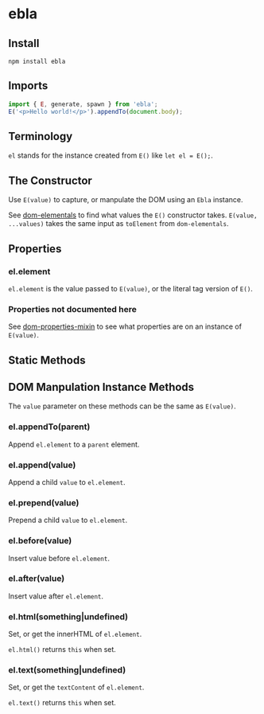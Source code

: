 ebla
====

Install
------

`npm install ebla`

Imports
-----

```javascript
import { E, generate, spawn } from 'ebla';
E('<p>Hello world!</p>').appendTo(document.body);
```

Terminology
---------

`el` stands for the instance created from `E()` like `let el = E();`.


The Constructor
--------------

Use `E(value)` to capture, or manpulate the DOM using an `Ebla` instance.

See [dom-elementals](https://github.com/hollowdoor/dom_elementals) to find what values the `E()` constructor takes. `E(value, ...values)` takes the same input as `toElement` from `dom-elementals`.

Properties
---------


### el.element

`el.element` is the value passed to `E(value)`, or the literal tag version of `E()`.

### Properties not documented here

See [dom-properties-mixin](https://github.com/hollowdoor/dom_properties_mixin) to see what properties are on an instance of `E(value)`.

Static Methods
------------



DOM Manpulation Instance Methods
-------------

The `value` parameter on these methods can be the same as `E(value)`.

### el.appendTo(parent)

Append `el.element` to a `parent` element.

### el.append(value)

Append a child `value` to `el.element`.

### el.prepend(value)

Prepend a child `value` to `el.element`.

### el.before(value)

Insert value before `el.element`.

### el.after(value)

Insert value after `el.element`.

### el.html(something|undefined)

Set, or get the innerHTML of `el.element`.

`el.html()` returns `this` when set.

### el.text(something|undefined)

Set, or get the `textContent` of `el.element`.

`el.text()` returns `this` when set.

